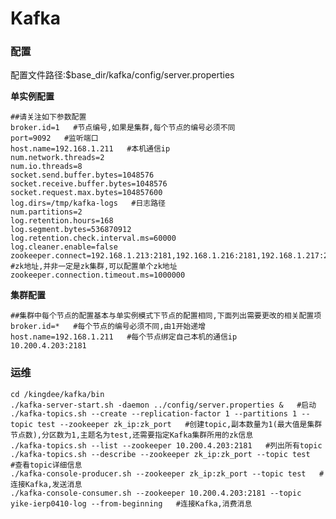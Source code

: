 # Kafka

### 配置
配置文件路径:$base_dir/kafka/config/server.properties

**单实例配置**

	##请关注如下参数配置
	broker.id=1   #节点编号,如果是集群,每个节点的编号必须不同
	port=9092   #监听端口
	host.name=192.168.1.211   #本机通信ip
	num.network.threads=2
	num.io.threads=8
	socket.send.buffer.bytes=1048576
	socket.receive.buffer.bytes=1048576
	socket.request.max.bytes=104857600
	log.dirs=/tmp/kafka-logs   #日志路径
	num.partitions=2
	log.retention.hours=168
	log.segment.bytes=536870912
	log.retention.check.interval.ms=60000
	log.cleaner.enable=false
	zookeeper.connect=192.168.1.213:2181,192.168.1.216:2181,192.168.1.217:2181   #zk地址,并非一定是zk集群,可以配置单个zk地址
	zookeeper.connection.timeout.ms=1000000

**集群配置**

	##集群中每个节点的配置基本与单实例模式下节点的配置相同,下面列出需要更改的相关配置项
	broker.id=*   #每个节点的编号必须不同,由1开始递增
	host.name=192.168.1.211   #每个节点绑定自己本机的通信ip    10.200.4.203:2181

### 运维
	cd /kingdee/kafka/bin
	./kafka-server-start.sh -daemon ../config/server.properties &   #启动
	./kafka-topics.sh --create --replication-factor 1 --partitions 1 --topic test --zookeeper zk_ip:zk_port   #创建topic,副本数量为1(最大值是集群节点数),分区数为1,主题名为test,还需要指定Kafka集群所用的zk信息
	./kafka-topics.sh --list --zookeeper 10.200.4.203:2181   #列出所有topic
	./kafka-topics.sh --describe --zookeeper zk_ip:zk_port --topic test   #查看topic详细信息
	./kafka-console-producer.sh --zookeeper zk_ip:zk_port --topic test   #连接Kafka,发送消息
	./kafka-console-consumer.sh --zookeeper 10.200.4.203:2181 --topic yike-ierp0410-log --from-beginning   #连接Kafka,消费消息
